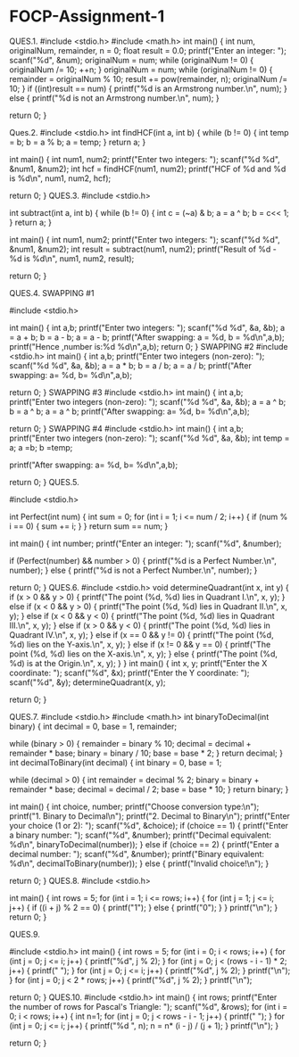 # FOCP-Assignment-1

QUES.1.
#include <stdio.h>
#include <math.h>
int main() {
   int num, originalNum, remainder, n = 0;
   float result = 0.0;
   printf("Enter an integer: ");
   scanf("%d", &num);
   originalNum = num;
   while (originalNum != 0) {
       originalNum /= 10;
       ++n;
   }
   originalNum = num;
   while (originalNum != 0) {
       remainder = originalNum % 10;
       result += pow(remainder, n);
       originalNum /= 10;
   }
   if ((int)result == num) {
       printf("%d is an Armstrong number.\n", num);
   } else {
       printf("%d is not an Armstrong number.\n", num);
   }
 
   return 0;
}
 
Ques.2.
#include <stdio.h>
int findHCF(int a, int b) {
   while (b != 0) {
       int temp = b;
       b = a % b;
       a = temp;
   }
   return a;
}
 
int main() {
   int num1, num2;
   printf("Enter two integers: ");
   scanf("%d %d", &num1, &num2);
   int hcf = findHCF(num1, num2);
   printf("HCF of %d and %d is %d\n", num1, num2, hcf);
 
   return 0;
}
QUES.3.
#include <stdio.h>
 
int subtract(int a, int b) {
   while (b != 0) {
       int c = (~a) & b;
       a = a ^ b;
       b = c<< 1;
   }
   return a;
}
 
int main() {
   int num1, num2;
   printf("Enter two integers: ");
   scanf("%d %d", &num1, &num2);
   int result = subtract(num1, num2);
   printf("Result of %d - %d is %d\n", num1, num2, result);
 
   return 0;
}
 
QUES.4.
SWAPPING #1
 
#include <stdio.h>
 
int main() {
   int a,b;
   printf("Enter two integers: ");
   scanf("%d %d", &a, &b);
   a = a + b;
   b = a - b;
   a = a - b;
   printf("After swapping: a = %d, b = %d\n",a,b);
   printf("Hence ,number is:%d %d\n",a,b);
   return 0;
}
SWAPPING #2
#include <stdio.h>
int main() {
   int a,b;
   printf("Enter two integers (non-zero): ");
   scanf("%d %d", &a, &b);
   a = a * b;
   b = a / b;
   a = a / b;
   printf("After swapping: a= %d, b= %d\n",a,b);
 
   return 0;
}
SWAPPING #3
#include <stdio.h>
int main() {
   int a,b;
   printf("Enter two integers (non-zero): ");
   scanf("%d %d", &a, &b);
   a = a ^ b;
   b = a ^ b;
   a = a ^ b;
   printf("After swapping: a= %d, b= %d\n",a,b);
 
   return 0;
}
SWAPPING #4
#include <stdio.h>
int main() {
   int a,b;
   printf("Enter two integers (non-zero): ");
   scanf("%d %d", &a, &b);
   int temp = a;
   a =b;
   b =temp;
   
   printf("After swapping: a= %d, b= %d\n",a,b);
 
   return 0;
}
QUES.5.
 
#include <stdio.h>
 
int Perfect(int num) {
   int sum = 0;
   for (int i = 1; i <= num / 2; i++) {
       if (num % i == 0) {
           sum += i;
       }
   }
   return sum == num;
}
 
int main() {
   int number;
   printf("Enter an integer: ");
   scanf("%d", &number);
 
   if (Perfect(number) && number > 0) {
       printf("%d is a Perfect Number.\n", number);
   } else {
       printf("%d is not a Perfect Number.\n", number);
   }
 
   return 0;
}
QUES.6.
#include <stdio.h>
void determineQuadrant(int x, int y) {
   if (x > 0 && y > 0) {
       printf("The point (%d, %d) lies in Quadrant I.\n", x, y);
   } else if (x < 0 && y > 0) {
       printf("The point (%d, %d) lies in Quadrant II.\n", x, y);
   } else if (x < 0 && y < 0) {
       printf("The point (%d, %d) lies in Quadrant III.\n", x, y);
   } else if (x > 0 && y < 0) {
       printf("The point (%d, %d) lies in Quadrant IV.\n", x, y);
   } else if (x == 0 && y != 0) {
       printf("The point (%d, %d) lies on the Y-axis.\n", x, y);
   } else if (x != 0 && y == 0) {
       printf("The point (%d, %d) lies on the X-axis.\n", x, y);
   } else {
       printf("The point (%d, %d) is at the Origin.\n", x, y);
   }
}
int main() {
   int x, y;
   printf("Enter the X coordinate: ");
   scanf("%d", &x);
   printf("Enter the Y coordinate: ");
   scanf("%d", &y);
   determineQuadrant(x, y);
 
   return 0;
}
 
QUES.7.
#include <stdio.h>
#include <math.h>
int binaryToDecimal(int binary) {
   int decimal = 0, base = 1, remainder;
 
   while (binary > 0) {
       remainder = binary % 10;
       decimal = decimal + remainder * base;
       binary = binary / 10;
       base = base * 2;
   }
   return decimal;
}
int decimalToBinary(int decimal) {
   int binary = 0, base = 1;
 
   while (decimal > 0) {
       int remainder = decimal % 2;
       binary = binary + remainder * base;
       decimal = decimal / 2;
       base = base * 10;
   }
   return binary;
}
 
int main() {
   int choice, number;
   printf("Choose conversion type:\n");
   printf("1. Binary to Decimal\n");
   printf("2. Decimal to Binary\n");
   printf("Enter your choice (1 or 2): ");
   scanf("%d", &choice);
   if (choice == 1) {
       printf("Enter a binary number: ");
       scanf("%d", &number);
       printf("Decimal equivalent: %d\n", binaryToDecimal(number));
   } else if (choice == 2) {
       printf("Enter a decimal number: ");
       scanf("%d", &number);
       printf("Binary equivalent: %d\n", decimalToBinary(number));
   } else {
       printf("Invalid choice!\n");
   }
 
   return 0;
}
QUES.8.
#include <stdio.h>
 
int main() {
   int rows = 5;
   for (int i = 1; i <= rows; i++) {
       for (int j = 1; j <= i; j++) {
           if ((i + j) % 2 == 0) {
               printf("1");
           } else {
               printf("0");
           }
       }
       printf("\n");
   }
  return 0;
}
 
QUES.9.
 
#include <stdio.h>
int main() {
   int rows = 5;
   for (int i = 0; i < rows; i++) {
       for (int j = 0; j <= i; j++) {
           printf("%d", j % 2);
       }
       for (int j = 0; j < (rows - i - 1) * 2; j++) {
           printf(" ");
       }
       for (int j = 0; j <= i; j++) {
           printf("%d", j % 2);
       }
       printf("\n");
   }
   for (int j = 0; j < 2 * rows; j++) {
       printf("%d", j % 2);
   }
   printf("\n");
 
   return 0;
}
QUES.10.
#include <stdio.h>
int main() {
   int rows;
   printf("Enter the number of rows for Pascal's Triangle: ");
   scanf("%d", &rows);
   for (int i = 0; i < rows; i++) {
       int n=1;
       for (int j = 0; j < rows - i - 1; j++) {
           printf(" ");
       }
       for (int j = 0; j <= i; j++) {
           printf("%d ", n);
           n = n* (i - j) / (j + 1);
       }
       printf("\n");
   }
 
   return 0;
}
 
 

